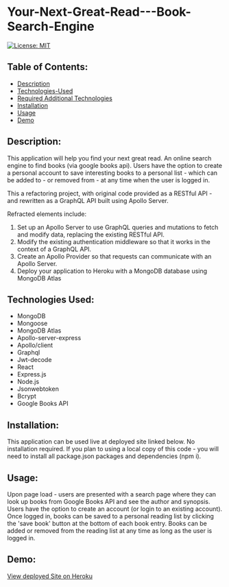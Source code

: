 # Your-Next-Great-Read---Book-Search-Engine

[![License: MIT](https://img.shields.io/badge/License-MIT-yellow.svg)](https://opensource.org/licenses/MIT)


## Table of Contents:

- [Description](#description)
- [Technologies-Used](#technologies-used)
- [Required Additional Technologies](#required-additional-technologies) 
- [Installation](#installation)
- [Usage](#usage)
- [Demo](#demo)

## Description:
This application will help you find your next great read. An online search engine to find books (via google books api). Users have the option to create a personal account to save interesting books to a personal list - which can be added to - or removed from - at any time when the user is logged in. 

This a refactoring project, with original code provided as a RESTful API - and rewritten as a GraphQL API built using Apollo Server.

Refracted elements include:
1. Set up an Apollo Server to use GraphQL queries and mutations to fetch and modify data, replacing the existing RESTful API.
2.  Modify the existing authentication middleware so that it works in the context of a GraphQL API.
3. Create an Apollo Provider so that requests can communicate with an Apollo Server.
4. Deploy your application to Heroku with a MongoDB database using MongoDB Atlas

## Technologies Used:

- MongoDB
- Mongoose
- MongoDB Atlas
- Apollo-server-express
- Apollo/client
- Graphql
- Jwt-decode
- React
- Express.js
- Node.js
- Jsonwebtoken
- Bcrypt
- Google Books API

## Installation:
This application can be used live at deployed site linked below. No installation required. If you plan to using a local copy of this code - you will need to install all package.json packages and dependencies (npm i).

## Usage:
Upon page load - users are presented with a search page where they can look up books from Google Books API and see the author and synopsis. Users have the option to create an account (or login to an existing account). Once logged in, books can be saved to a personal reading list by clicking the 'save book' button at the bottom of each book entry. Books can be added or removed from the reading list at any time as long as the user is logged in. 

## Demo:

[View deployed Site on Heroku](#https://rocky-shore-44662.herokuapp.com/)



